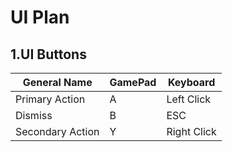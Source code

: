 # UI Plan

 ## 1.UI Buttons 
| General Name  |    GamePad    |    Keyboard  | 
| ------------- | ------------- | -------------
| Primary Action  |        A      |      Left Click   |
| Dismiss      |        B      |      ESC     |
| Secondary Action | Y | Right Click |


